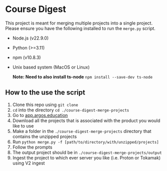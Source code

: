 # Course Digest

This project is meant for merging multiple projects into a single project. Please ensure you have the following installed to run the `merge.py` script. 

- Node.js (v22.9.0)
- Python (>=3.11)
- npm (v10.8.3)
- Unix based system (MacOS or Linux)

  **Note: Need to also install ts-node** `npm install --save-dev ts-node`


## How to the use the script 
1. Clone this repo using `git clone` 
2. `cd` into the directory `cd ./course-digest-merge-projects`
3. Go to [app.argos.education](https://app.argos.education)
4. Download all the projects that is associated with the product you would like to use 
5. Make a folder in the `./course-digest-merge-projects` directory that contains the unzipped projects 
6. Run `python merge.py -f [path/to/directory/with/unzipped/projects]`
7. Follow the prompts 
8. The output project should be in `./course-digest-merge-projects/output`
9. Ingest the project to which ever server you like (i.e. Proton or Tokamak) using V2 ingest 
